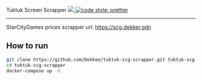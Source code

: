 Tuktuk Screen Scrapper
<a href="https://teamcity.dekker.gdn/viewType.html?buildTypeId=Tuktuk_BuildDocker&guest=1">
<img src="https://teamcity.dekker.gdn/app/rest/builds/buildType:(id:Tuktuk_BuildDocker)/statusIcon"/>
</a>
[![code style: prettier](https://img.shields.io/badge/code_style-prettier-ff69b4.svg)](https://github.com/prettier/prettier)

---

StarCityGames prices scrapper
url: https://scg.dekker.gdn

## How to run

```bash
git clone https://github.com/Dekkee/tuktuk-scg-scrapper.git tuktuk-scg-scrapper
cd tuktuk-scg-scrapper
docker-compose up -d
```
